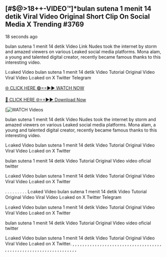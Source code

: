 ## [#$@>18++-VIDEO™]*bulan sutena 1 menit 14 detik Viral Video Original Short Clip On Social Media X Trending #3769

18 seconds ago

bulan sutena 1 menit 14 detik Video Link Nudes took the internet by storm and amazed viewers on various Leaked social media platforms. Mona alam, a young and talented digital creator, recently became famous thanks to this interesting video.

L𝚎aked Video bulan sutena 1 menit 14 detik Video Tutorial Original Video Viral Video L𝚎aked on X Twitter Telegram

[🌐 CLICK HERE 🟢==►► WATCH NOW](https://cutt.ly/te57wshS)

[🔴 CLICK HERE 🌐==►► Download Now](https://cutt.ly/te57wshS)

[![WATCH Videos](https://cutt.ly/te57wshS)

bulan sutena 1 menit 14 detik Video Nudes took the internet by storm and amazed viewers on various Leaked social media platforms. Mona alam, a young and talented digital creator, recently became famous thanks to this interesting video.

L𝚎aked Video bulan sutena 1 menit 14 detik Video Tutorial Original Video Viral Video L𝚎aked on X Twitter

bulan sutena 1 menit 14 detik Video Tutorial Original Video video oficial twitter

L𝚎aked Video bulan sutena 1 menit 14 detik Video Tutorial Original Video Viral Video L𝚎aked on X Twitter

. . . . . . . . . L𝚎aked Video bulan sutena 1 menit 14 detik Video Tutorial Original Video Viral Video L𝚎aked on X Twitter Telegram

L𝚎aked Video bulan sutena 1 menit 14 detik Video Tutorial Original Video Viral Video L𝚎aked on X Twitter

bulan sutena 1 menit 14 detik Video Tutorial Original Video video oficial twitter

L𝚎aked Video bulan sutena 1 menit 14 detik Video Tutorial Original Video Viral Video L𝚎aked on X Twitter.
,
,
,
,
,
,
,
,
,
,
,
,
,
,
,
,
,
,
,
,
,
,
,
,
,
,
,
,
,
,
,
,
,
,
,
,
,
,
,
,
,
,
,
,
,
,
,
,
,
,
,
,
,
,
,
,
,
,
,
,
,
,
,
,
,